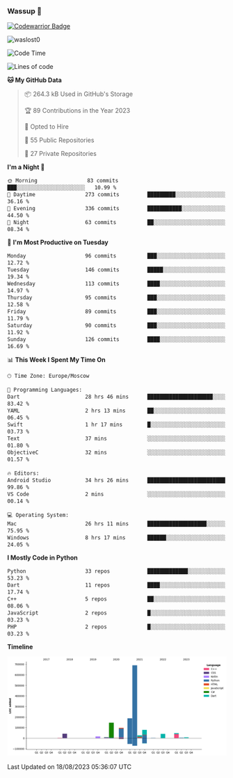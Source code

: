### Wassup 👋

[![Codewarrior Badge](https://www.codewars.com/users/waslost/badges/small)](https://www.codewars.com/users/waslost)

<p align="left"> <img src="https://komarev.com/ghpvc/?username=waslost0" alt="waslost0" /></p>

<!--START_SECTION:waka-->
![Code Time](http://img.shields.io/badge/Code%20Time-2%2C906%20hrs%205%20mins-blue)

![Lines of code](https://img.shields.io/badge/From%20Hello%20World%20I%27ve%20Written-1.4%20million%20lines%20of%20code-blue)

**🐱 My GitHub Data** 

> 📦 264.3 kB Used in GitHub's Storage 
 > 
> 🏆 89 Contributions in the Year 2023
 > 
> 💼 Opted to Hire
 > 
> 📜 55 Public Repositories 
 > 
> 🔑 27 Private Repositories 
 > 
**I'm a Night 🦉** 

```text
🌞 Morning                83 commits          ███░░░░░░░░░░░░░░░░░░░░░░   10.99 % 
🌆 Daytime                273 commits         █████████░░░░░░░░░░░░░░░░   36.16 % 
🌃 Evening                336 commits         ███████████░░░░░░░░░░░░░░   44.50 % 
🌙 Night                  63 commits          ██░░░░░░░░░░░░░░░░░░░░░░░   08.34 % 
```
📅 **I'm Most Productive on Tuesday** 

```text
Monday                   96 commits          ███░░░░░░░░░░░░░░░░░░░░░░   12.72 % 
Tuesday                  146 commits         █████░░░░░░░░░░░░░░░░░░░░   19.34 % 
Wednesday                113 commits         ████░░░░░░░░░░░░░░░░░░░░░   14.97 % 
Thursday                 95 commits          ███░░░░░░░░░░░░░░░░░░░░░░   12.58 % 
Friday                   89 commits          ███░░░░░░░░░░░░░░░░░░░░░░   11.79 % 
Saturday                 90 commits          ███░░░░░░░░░░░░░░░░░░░░░░   11.92 % 
Sunday                   126 commits         ████░░░░░░░░░░░░░░░░░░░░░   16.69 % 
```


📊 **This Week I Spent My Time On** 

```text
🕑︎ Time Zone: Europe/Moscow

💬 Programming Languages: 
Dart                     28 hrs 46 mins      █████████████████████░░░░   83.42 % 
YAML                     2 hrs 13 mins       ██░░░░░░░░░░░░░░░░░░░░░░░   06.45 % 
Swift                    1 hr 17 mins        █░░░░░░░░░░░░░░░░░░░░░░░░   03.73 % 
Text                     37 mins             ░░░░░░░░░░░░░░░░░░░░░░░░░   01.80 % 
ObjectiveC               32 mins             ░░░░░░░░░░░░░░░░░░░░░░░░░   01.57 % 

🔥 Editors: 
Android Studio           34 hrs 26 mins      █████████████████████████   99.86 % 
VS Code                  2 mins              ░░░░░░░░░░░░░░░░░░░░░░░░░   00.14 % 

💻 Operating System: 
Mac                      26 hrs 11 mins      ███████████████████░░░░░░   75.95 % 
Windows                  8 hrs 17 mins       ██████░░░░░░░░░░░░░░░░░░░   24.05 % 
```

**I Mostly Code in Python** 

```text
Python                   33 repos            █████████████░░░░░░░░░░░░   53.23 % 
Dart                     11 repos            ████░░░░░░░░░░░░░░░░░░░░░   17.74 % 
C++                      5 repos             ██░░░░░░░░░░░░░░░░░░░░░░░   08.06 % 
JavaScript               2 repos             █░░░░░░░░░░░░░░░░░░░░░░░░   03.23 % 
PHP                      2 repos             █░░░░░░░░░░░░░░░░░░░░░░░░   03.23 % 
```



**Timeline**

![Lines of Code chart](https://raw.githubusercontent.com/waslost0/waslost0/master/assets/bar_graph.png)


 Last Updated on 18/08/2023 05:36:07 UTC
<!--END_SECTION:waka-->

